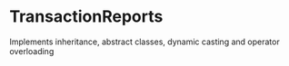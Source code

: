 # TransactionReports
Implements inheritance, abstract classes, dynamic casting and operator overloading 

